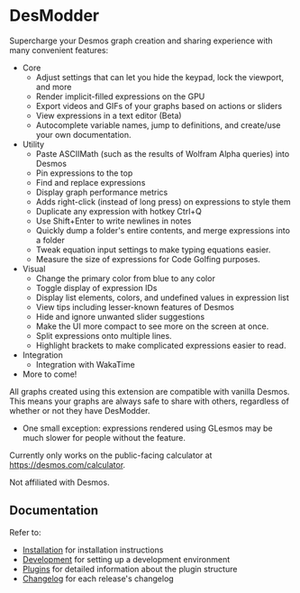 # DesModder

Supercharge your Desmos graph creation and sharing experience with many convenient features:

- Core
  - Adjust settings that can let you hide the keypad, lock the viewport, and more
  - Render implicit-filled expressions on the GPU
  - Export videos and GIFs of your graphs based on actions or sliders
  - View expressions in a text editor (Beta)
  - Autocomplete variable names, jump to definitions, and create/use your own documentation.
- Utility
  - Paste ASCIIMath (such as the results of Wolfram Alpha queries) into Desmos
  - Pin expressions to the top
  - Find and replace expressions
  - Display graph performance metrics
  - Adds right-click (instead of long press) on expressions to style them
  - Duplicate any expression with hotkey Ctrl+Q
  - Use Shift+Enter to write newlines in notes
  - Quickly dump a folder's entire contents, and merge expressions into a folder
  - Tweak equation input settings to make typing equations easier.
  - Measure the size of expressions for Code Golfing purposes.
- Visual
  - Change the primary color from blue to any color
  - Toggle display of expression IDs
  - Display list elements, colors, and undefined values in expression list
  - View tips including lesser-known features of Desmos
  - Hide and ignore unwanted slider suggestions
  - Make the UI more compact to see more on the screen at once.
  - Split expressions onto multiple lines.
  - Highlight brackets to make complicated expressions easier to read.
- Integration
  - Integration with WakaTime
- More to come!

All graphs created using this extension are compatible with vanilla Desmos. This means your graphs are always safe to share with others, regardless of whether or not they have DesModder.

- One small exception: expressions rendered using GLesmos may be much slower for people without the feature.

Currently only works on the public-facing calculator at https://desmos.com/calculator.

Not affiliated with Desmos.

## Documentation

Refer to:

- [Installation](/docs/INSTALLATION.md) for installation instructions
- [Development](/docs/DEVELOPMENT.md) for setting up a development environment
- [Plugins](/docs/PLUGINS.md) for detailed information about the plugin structure
- [Changelog](/docs/CHANGELOG.md) for each release's changelog
